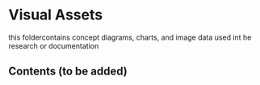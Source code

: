 # Visual Assets

this foldercontains concept diagrams, charts, and image data used int he research or documentation

## Contents (to be added)
